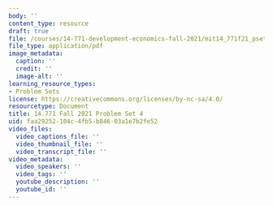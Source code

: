```yaml
---
body: ''
content_type: resource
draft: true
file: /courses/14-771-development-economics-fall-2021/mit14_771f21_pset4.pdf
file_type: application/pdf
image_metadata:
  caption: ''
  credit: ''
  image-alt: ''
learning_resource_types:
- Problem Sets
license: https://creativecommons.org/licenses/by-nc-sa/4.0/
resourcetype: Document
title: 14.771 Fall 2021 Problem Set 4
uid: faa29252-104c-4fb5-b846-03a1e7b2fe52
video_files:
  video_captions_file: ''
  video_thumbnail_file: ''
  video_transcript_file: ''
video_metadata:
  video_speakers: ''
  video_tags: ''
  youtube_description: ''
  youtube_id: ''
---
```

